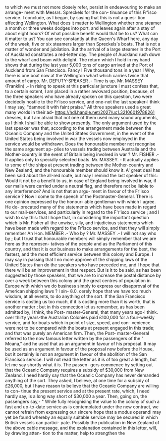 to which we must not more closely refer, persist in endeavouring to make an arrange- ment with Messrs. Spreckels for the con- tinuance of this Fr'isco service. I conclude, as I began, by saying that this is not a ques- tion affecting Wellington. What does it matter to Wellington whether one steamer a month or three weeks dodges into port, and leaves again after a stay of about eight hours? Of what possible benefit would that be to us? What can it matter to us? You can see constantly at the Queen's Wharf here, any day of the week, five or six steamers larger than Spreckels's boats. That is not a matter of wonder and jubilation. But the arrival of a large steamer in the Port of Auckland constitutes a red-letter day. The people of Auckland rush down to the wharf and beam with delight. The return which I hold in my hand shows that during the last year 5,000 tons of cargo arrived at the Port of Auckland from San Francisco. Fancy ! Five thousand tons in a year ! Why, there is one boat now at the Wellington wharf which carries twice that amount of cargo. Mr. DEPUTY-SPEAKER .- Time is up. Mr. MASSEY (Franklin) .- In rising to speak at this particular juncture I must confess that, to a certain extent, I am placed in a rather awkward position, because, of the three speakers who have already spoken on this question, two were decidedly hostile to the Fr'isco service, and one-not the last speaker-I think I may say, "damned it with faint praise." All three speakers used a great many words in their ad- https://hdl.handle.net/2027/uc1.32106019788261 dresses, but I am afraid that not one of them used many sound arguments, as I think I shall be able to show presently. The only argument used by the last speaker was that, according to the arrangement made between the Oceanic Company and the United States Government, in the event of the United States being involved in war the vessels now employed in the service would be withdrawn. Does the honourable member not recognise the same argument ap- plies to vessels trading between Australia and the Mother-country in the event of Britain being involved in war ? Mr. FISHER .- It applies only to specially selected boats. Mr. MASSEY. - It actually applies to some of the ships at present trading between the Mother-country and New Zealand, and the honourable member should know it. A' great deal has been said about the all-red route, but may I remind the last speaker of this: Would it not be a benefit to us, in case of England being involved in war, if our mails were carried under a neutral flag, and therefore not be liable to any interference? And is not that an argu- ment in favour of the Fr'isco service ? Now I come to the speech of the Postmaster-General. There is one opinion expressed by the honour- able gentleman with which I agree. He de- precated many of the statements which have been made in regard to our mail-services, and particularly in regard to the F'r'isco service ; and I wish to say this: that I hope that, in considering the important question which is Mr. Fisher all the unwise, silly, and injudicious statements which have been made with regard to the Fr'isco service, and that they will simply remember An Hon. MEMBER .- Who by ? Mr. MASSEY .- I will not say who by ; but I trust that honourable members will simply remember that we are here as the represen- tatives of the people and as the Parliament of this country, and that it is our business to make arrangements for the best, the fastest, and the most efficient service between this colony and Europe. I may say in passing that I no more approve of the shipping laws of the United States than do the speakers who have preceded me, and I hope that there will be an improvement in that respect. But is it to be said, as has been suggested by those speakers, that we are to increase the postal distance by over a week between this colony and the great centres of population in Europe with which we do business simply to express our disapproval of the American shipping laws ? I sin- 8.0. cerely hope that we have too much wisdom, at all events, to do anything of the sort. If the San Francisco service is costing us too much, if it is costing more than it is worth, that is another matter ; but in this connection let us remember, as has been admitted by, I think, the Post- master-General, that many years ago-I think. over thirty years-the Australian Colonies paid £100,000 for a four-weekly service, and for boats which in point of size, speed, and con- venience were not to be compared with the boats at present engaged in this trade; and that was purely an American firm. Then, the Post- master-General referred to the now famous letter written by the passengers of the " Moana," and he used that as an argument in favour of his proposal. It may be used as an argument in favour of the proposal now before the House, but it certainly is not an argument in favour of the abolition of the San Francisco service. I will not read the letter as it is of too great a length, but let me say shortly what it is. The passen- gers commence by setting out that the Oceanic Company requires a subsidy of $30,000 from New Zealand. I need hardly say that the Oceanic Company has never demanded anything of the sort. They asked, I believe, at one time for a subsidy of £26,000, but I have reason to believe that the Oceanic Company are willing to con- tinue the present service and at the present rate, which, I need hardly say, is a long way short of $30,000 a year. Then, going on, the passengers say,- " While fully recognising the value to the colony of such a fast and up-to-date service as is contemplated under the new contract, we cannot refrain from expressing our sincere hope that a modus operandi may yet be found whereby an equally suitable service may be secured in which British vessels can partici- pate. Possibly the publication in New Zealand of the above cable message, and the explanation contained in this letter, will, by drawing atten- tion to the matter, help to strengthen the 